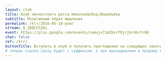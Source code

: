 ```yaml
---
layout: club
title: Клуб личностного роста Николая&nbsp;Воробьёва
subtitle: Позитивный образ мышления
permalink: /klr/2016-05-18-pom/
stream: Q_ZAQCChZAc
event: https://plus.google.com/events/camujv7142bsr70jrjbr4brtr08
chat: false
ref: /klr/
buttonTitle: Вступить в клуб и получить приглашение на следующее занятие
# теперь ссылка сразу будет с суффиксом, а при выкладывании в продажу будем добавлять ещё и пару секретных букв в конце
---
```


